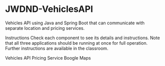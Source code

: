 # JWDND-VehiclesAPI

Vehicles API using Java and Spring Boot that can communicate with separate location and pricing services.

Instructions
Check each component to see its details and instructions. Note that all three applications should be running at once for full operation. Further instructions are available in the classroom.

Vehicles API
Pricing Service
Boogle Maps
